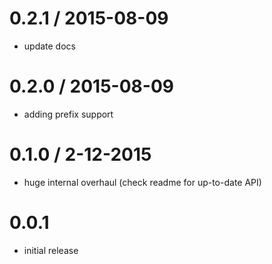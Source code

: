 
0.2.1 / 2015-08-09
==================

  * update docs

0.2.0 / 2015-08-09
==================

  * adding prefix support

# 0.1.0 / 2-12-2015

 * huge internal overhaul (check readme for up-to-date API)

# 0.0.1

 * initial release
